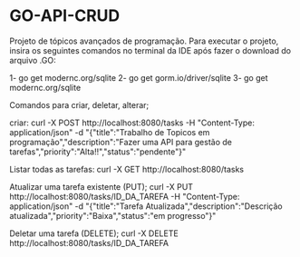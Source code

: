 # GO-API-CRUD
Projeto de tópicos avançados de programação.
Para executar o projeto, insira os seguintes comandos no terminal da IDE após fazer o download do arquivo .GO:


1- go get modernc.org/sqlite
2- go get gorm.io/driver/sqlite
3- go get modernc.org/sqlite


Comandos para criar, deletar, alterar;

criar:
curl -X POST http://localhost:8080/tasks -H "Content-Type: application/json" -d "{\"title\":\"Trabalho de Topicos em programação\",\"description\":\"Fazer uma API para gestão de tarefas\",\"priority\":\"Alta!!\",\"status\":\"pendente\"}"

Listar todas as tarefas:
curl -X GET http://localhost:8080/tasks

Atualizar uma tarefa existente (PUT);
curl -X PUT http://localhost:8080/tasks/ID_DA_TAREFA -H "Content-Type: application/json" -d "{\"title\":\"Tarefa Atualizada\",\"description\":\"Descrição atualizada\",\"priority\":\"Baixa\",\"status\":\"em progresso\"}"

Deletar uma tarefa (DELETE);
curl -X DELETE http://localhost:8080/tasks/ID_DA_TAREFA


